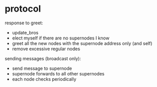 protocol
========

response to greet:

  * update\_bros
  * elect myself if there are no supernodes I know
  * greet all the new nodes with the supernode address only (and self)
  * remove excessive regular nodes

sending messages (broadcast only):

  * send message to supernode
  * supernode forwards to all other supernodes
  * each node checks periodically
